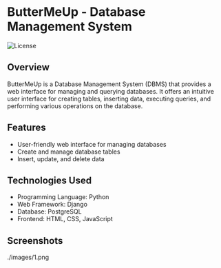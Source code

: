 # ButterMeUp - Database Management System

![License](https://img.shields.io/badge/License-MIT-blue.svg)

## Overview
ButterMeUp is a Database Management System (DBMS) that provides a web interface for managing and querying databases. It offers an intuitive user interface for creating tables, inserting data, executing queries, and performing various operations on the database.

## Features
- User-friendly web interface for managing databases
- Create and manage database tables
- Insert, update, and delete data

## Technologies Used
- Programming Language: Python
- Web Framework: Django
- Database: PostgreSQL
- Frontend: HTML, CSS, JavaScript

## Screenshots
./images/1.png

